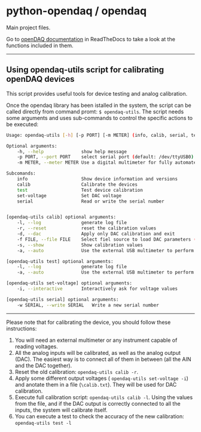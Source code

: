 # python-opendaq / opendaq

Main project files.

Go to [openDAQ documentation](https://www.google.com "DAQ.py walkthrough") in ReadTheDocs to take a look at the functions included in them.

* * *

## Using opendaq-utils script for calibrating openDAQ devices

This script provides useful tools for device testing and analog calibration.

Once the opendaq library has been istalled in the system, the script can be called directly from command promt: `$ opendaq-utils`.
The script needs some arguments and uses sub-commands to control the specific actions to be executed:

```sh
Usage: opendaq-utils [-h] [-p PORT] [-m METER] (info, calib, serial, test, set-voltage)

Optional arguments:
    -h, --help              show help message
    -p PORT, --port PORT    select serial port (default: /dev/ttyUSB0)
    -m METER, --meter METER Use a digital multimeter for fully automated test

Subcomands:
    info                    Show device information and versions
    calib                   Calibrate the devices
    test                    Test device calibration
    set-voltage             Set DAC voltage
    serial                  Read or write the serial number


[opendaq-utils calib] optional arguments:
    -l, --log               generate log file
    -r, --reset             reset the calibration values
    -d, --dac               Apply only DAC calibration and exit
    -f FILE, --file FILE    Select fiel source to load DAC parameters (default: calib.txt)
    -s, --show              Show calibration values
    -a, --auto              Use the external USB multimeter to perform automated calibration

[opendaq-utils test] optional arguments:
    -l, --log               generate log file
    -a, --auto              Use the external USB multimeter to perform automated calibration

[opendaq-utils set-voltage] optional arguments:
    -i, --interactive       Interactively ask for voltage values

[opendaq-utils serial] optional arguments:
    -w SERIAL, --write SERIAL   Write a new serial number

```
* * *

Please note that for calibrating the device, you should follow these instructions:

1. You will need an external multimeter or any instrument capable of reading voltages.
2. All the analog inputs will be calibrated, as well as the analog output (DAC). The easiest way is to connect all of them in between (all the AIN and the DAC together).
3. Reset the old calibration: `opendaq-utils calib -r`.
4. Apply some different output voltages ( `opendaq-utils set-voltage -i`) and anotate them in a file (`\calib.txt`). They will be used for DAC calibration.
5. Execute full calibration script: `opendaq-utils calib -l`. Using the values from the file, and if the DAC output is correctly connected to all the inputs, the system will calibrate itself.
6. You can execute a test to check the accuracy of the new calibration: `opendaq-utils test -l`

